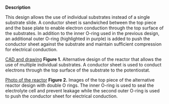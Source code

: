 **Description**

This design allows the use of individual substrates instead of a single substrate slide. A conductor sheet is sandwiched between the top piece and the base plate to enable electron conduction through the top surface of the substrates. In addition to the inner O-ring used in the previous design, an additional outer O-ring (highlighted in purple) is added to push the conductor sheet against the substrate and maintain sufficient compression for electrical conduction.


[CAD and drawing](Fig1.svg)
**Figure 1.** Alternative design of the reactor that allows the use of multiple individual substrates. A conductor sheet is used to conduct electrons through the top surface of the substrate to the potentiostat.

[Photo of the reactor](Fig2.svg)
**Figure 2.** Images of the top piece of the alternative reactor design with double O rings. The inner O-ring is used to seal the electrolyte cell and prevent leakage while the second outer O-ring is used to push the conductor sheet for electrical conduction.